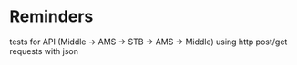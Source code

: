 # Reminders
tests for API (Middle -> AMS -> STB -> AMS -> Middle) using http post/get requests with json

